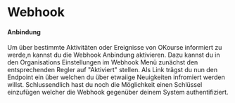 # Webhook

#### Anbindung

Um über bestimmte Aktivitäten oder Ereignisse von OKourse informiert zu werde,n kannst du die Webhook Anbindung aktivieren. Dazu kannst du in den Organisations Einstellungen  im Webhook Menü zunächst den entsprechenden Regler auf "Aktiviert" stellen. Als Link trägst du nun den Endpoint ein über welchen du über etwaiige Neuigkeiten infromiert werden willst. Schlussendlich hast du noch die Möglichkeit einen Schlüssel einzufügen welcher die Webhook gegenüber deinem System authentifiziert.
